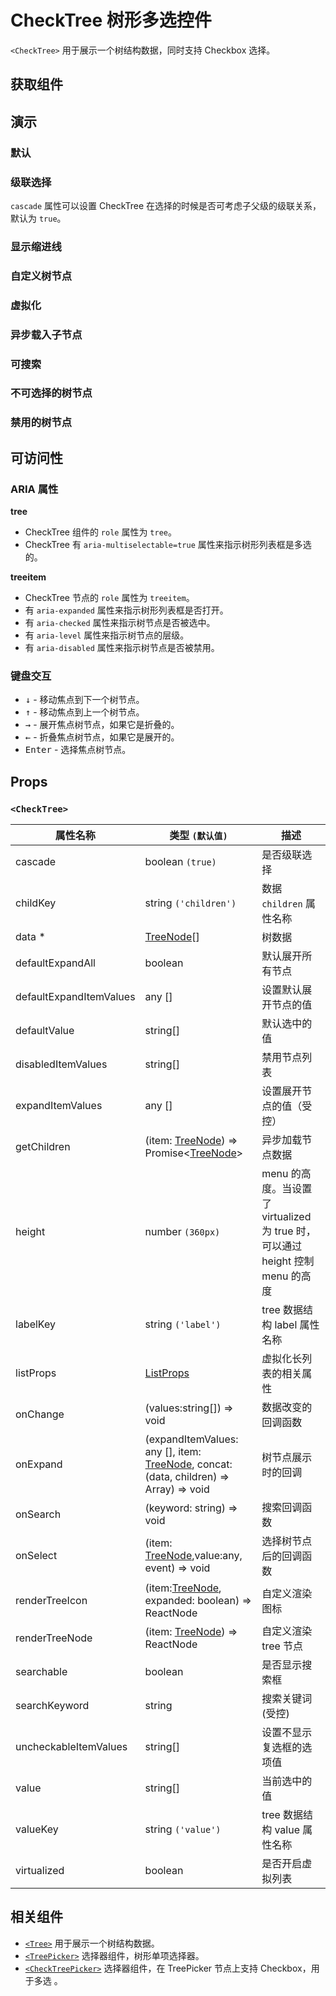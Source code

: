 # CheckTree 树形多选控件

`<CheckTree>` 用于展示一个树结构数据，同时支持 Checkbox 选择。

## 获取组件

<!--{include:<import-guide>}-->

## 演示

### 默认

<!--{include:`basic.md`}-->

### 级联选择

`cascade` 属性可以设置 CheckTree 在选择的时候是否可考虑子父级的级联关系，默认为 `true`。

<!--{include:`cascade.md`}-->

### 显示缩进线

<!--{include:`show-indent-line.md`}-->

### 自定义树节点

<!--{include:`custom.md`}-->

### 虚拟化

<!--{include:`virtualized.md`}-->

### 异步载入子节点

<!--{include:`async.md`}-->

### 可搜索

<!--{include:`searchable.md`}-->

### 不可选择的树节点

<!--{include:`uncheckable.md`}-->

### 禁用的树节点

<!--{include:`disabled.md`}-->

## 可访问性

### ARIA 属性

**tree**

- CheckTree 组件的 `role` 属性为 `tree`。
- CheckTree 有 `aria-multiselectable=true` 属性来指示树形列表框是多选的。

**treeitem**

- CheckTree 节点的 `role` 属性为 `treeitem`。
- 有 `aria-expanded` 属性来指示树形列表框是否打开。
- 有 `aria-checked` 属性来指示树节点是否被选中。
- 有 `aria-level` 属性来指示树节点的层级。
- 有 `aria-disabled` 属性来指示树节点是否被禁用。

### 键盘交互

- <kbd>↓</kbd> - 移动焦点到下一个树节点。
- <kbd>↑</kbd> - 移动焦点到上一个树节点。
- <kbd>→</kbd> - 展开焦点树节点，如果它是折叠的。
- <kbd>←</kbd> - 折叠焦点树节点，如果它是展开的。
- <kbd>Enter</kbd> - 选择焦点树节点。

## Props

### `<CheckTree>`

| 属性名称                | 类型 `(默认值)`                                                                              | 描述                                                                            |
| ----------------------- | -------------------------------------------------------------------------------------------- | ------------------------------------------------------------------------------- |
| cascade                 | boolean `(true)`                                                                             | 是否级联选择                                                                    |
| childKey                | string `('children')`                                                                        | 数据 `children` 属性名称                                                        |
| data \*                 | [TreeNode][node][]                                                                           | 树数据                                                                          |
| defaultExpandAll        | boolean                                                                                      | 默认展开所有节点                                                                |
| defaultExpandItemValues | any []                                                                                       | 设置默认展开节点的值                                                            |
| defaultValue            | string[]                                                                                     | 默认选中的值                                                                    |
| disabledItemValues      | string[]                                                                                     | 禁用节点列表                                                                    |
| expandItemValues        | any []                                                                                       | 设置展开节点的值（受控）                                                        |
| getChildren             | (item: [TreeNode][node]) => Promise&lt;[TreeNode][node]&gt;                                  | 异步加载节点数据                                                                |
| height                  | number `(360px)`                                                                             | menu 的高度。当设置了 virtualized 为 true 时， 可以通过 height 控制 menu 的高度 |
| labelKey                | string `('label')`                                                                           | tree 数据结构 label 属性名称                                                    |
| listProps               | [ListProps][listprops]                                                                       | 虚拟化长列表的相关属性                                                          |
| onChange                | (values:string[]) => void                                                                    | 数据改变的回调函数                                                              |
| onExpand                | (expandItemValues: any [], item: [TreeNode][node], concat:(data, children) => Array) => void | 树节点展示时的回调                                                              |
| onSearch                | (keyword: string) => void                                                                    | 搜索回调函数                                                                    |
| onSelect                | (item: [TreeNode][node],value:any, event) => void                                            | 选择树节点后的回调函数                                                          |
| renderTreeIcon          | (item:[TreeNode][node], expanded: boolean) => ReactNode                                      | 自定义渲染 图标                                                                 |
| renderTreeNode          | (item: [TreeNode][node]) => ReactNode                                                        | 自定义渲染 tree 节点                                                            |
| searchable              | boolean                                                                                      | 是否显示搜索框                                                                  |
| searchKeyword           | string                                                                                       | 搜索关键词(受控)                                                                |
| uncheckableItemValues   | string[]                                                                                     | 设置不显示复选框的选项值                                                        |
| value                   | string[]                                                                                     | 当前选中的值                                                                    |
| valueKey                | string `('value')`                                                                           | tree 数据结构 value 属性名称                                                    |
| virtualized             | boolean                                                                                      | 是否开启虚拟列表                                                                |

<!--{include:(_common/types/tree-node.md)}-->
<!--{include:(_common/types/list-props.md)}-->

## 相关组件

- [`<Tree>`](/zh/components/tree) 用于展示一个树结构数据。
- [`<TreePicker>`](/zh/components/tree-picker) 选择器组件，树形单项选择器。
- [`<CheckTreePicker>`](/zh/components/check-tree-picker) 选择器组件，在 TreePicker 节点上支持 Checkbox，用于多选 。

[listprops]: #code-ts-list-props-code
[node]: #code-ts-tree-node-code
